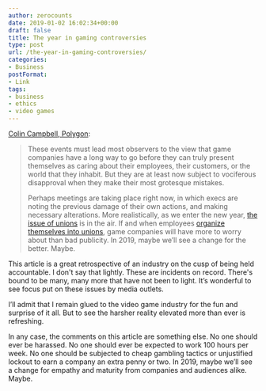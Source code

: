 ```yaml
---
author: zerocounts
date: 2019-01-02 16:02:34+00:00
draft: false
title: The year in gaming controversies
type: post
url: /the-year-in-gaming-controversies/
categories:
- Business
postFormat:
- Link
tags:
- business
- ethics
- video games
---
```


[Colin Campbell, Polygon](https://www.polygon.com/2018/12/28/18158115/game-industry-mistakes-riot-rockstar-arenanet):



<blockquote>These events must lead most observers to the view that game companies have a long way to go before they can truly present themselves as caring about their employees, their customers, or the world that they inhabit. But they are at least now subject to vociferous disapproval when they make their most grotesque mistakes.

Perhaps meetings are taking place right now, in which execs are noting the previous damage of their own actions, and making necessary alterations. More realistically, as we enter the new year, [the issue of unions](https://www.polygon.com/2018/3/21/17145242/game-workers-unite-video-game-industry-union) is in the air. If and when employees [organize themselves into unions](https://www.polygon.com/2018/12/27/18156687/game-workers-unite-game-developer-union-us-uk-france), game companies will have more to worry about than bad publicity. In 2019, maybe we’ll see a change for the better. Maybe.

</blockquote>



This article is a great retrospective of an industry on the cusp of being held accountable. I don't say that lightly. These are incidents on record. There's bound to be many, many more that have not been to light. It’s wonderful to see focus put on these issues by media outlets.

I’ll admit that I remain glued to the video game industry for the fun and surprise of it all. But to see the harsher reality elevated more than ever is refreshing.

In any case, the comments on this article are something else. No one should ever be harassed. No one should ever be expected to work 100 hours per week. No one should be subjected to cheap gambling tactics or unjustified lockout to earn a company an extra penny or two. In 2019, maybe we’ll see a change for empathy and maturity from companies and audiences alike. Maybe.
